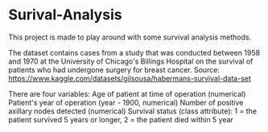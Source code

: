 # Surival-Analysis

This project is made to play around with some survival analysis methods.

The dataset contains cases from a study that was conducted between 1958 and 1970 at the University of Chicago's Billings Hospital on the survival of patients who had undergone surgery for breast cancer.
Source: https://www.kaggle.com/datasets/gilsousa/habermans-survival-data-set

There are four variables:
Age of patient at time of operation (numerical)
Patient's year of operation (year - 1900, numerical)
Number of positive axillary nodes detected (numerical)
Survival status (class attribute): 1 = the patient survived 5 years or longer, 2 = the patient died within 5 year
